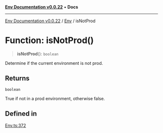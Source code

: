 [**Env Documentation v0.0.22**](../../README.md) • **Docs**

***

[Env Documentation v0.0.22](../../modules.md) / [Env](../README.md) / isNotProd

# Function: isNotProd()

> **isNotProd**(): `boolean`

Determine if the current environment is not prod.

## Returns

`boolean`

True if not in a prod environment, otherwise false.

## Defined in

[Env.ts:372](https://github.com/stonemjs/env/blob/124cf5a9bb4d52a40aa57ec31324015ae2a6346e/src/Env.ts#L372)
